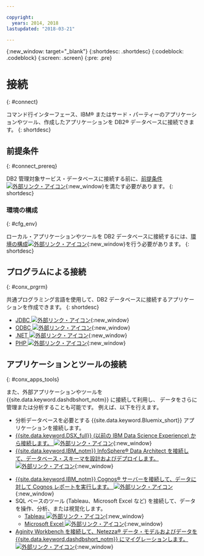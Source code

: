 ```yaml
---

copyright:
  years: 2014, 2018
lastupdated: "2018-03-21"

---
```


<!-- Attribute definitions --> 
{:new_window: target="_blank"}
{:shortdesc: .shortdesc}
{:codeblock: .codeblock}
{:screen: .screen}
{:pre: .pre}

# 接続
{: #connect}

コマンド行インターフェース、IBM® またはサード・パーティーのアプリケーションやツール、作成したアプリケーションを DB2® データベースに接続できます。
{: shortdesc}

## 前提条件
{: #connect_prereq}

DB2 管理対象サービス・データベースに接続する前に、[前提条件![外部リンク・アイコン](../../icons/launch-glyph.svg "外部リンク・アイコン")](https://www.ibm.com/support/knowledgecenter/SS6NHC/com.ibm.swg.im.dashdb.doc/connecting/connecting_applications_to_dashdb_database.html){:new_window}を満たす必要があります。
{: shortdesc}

### 環境の構成
{: #cfg_env}

ローカル・アプリケーションやツールを DB2 データベースに接続するには、[環境の構成![外部リンク・アイコン](../../icons/launch-glyph.svg "外部リンク・アイコン")](https://www.ibm.com/support/knowledgecenter/SS6NHC/com.ibm.swg.im.dashdb.doc/connecting/connect_driver_package_config.html){:new_window}を行う必要があります。
{: shortdesc}

## プログラムによる接続
{: #conx_prgrm}

共通プログラミング言語を使用して、DB2 データベースに接続するアプリケーションを作成できます。
{: shortdesc}

<!--* [Java ![External link icon](../../icons/launch-glyph.svg "External link icon")](){:new_window} -->
* [JDBC ![外部リンク・アイコン](../../icons/launch-glyph.svg "外部リンク・アイコン")](https://www.ibm.com/support/knowledgecenter/SS6NHC/com.ibm.swg.im.dashdb.doc/connecting/connect_connecting_jdbc_applications.html){:new_window}
* [ODBC ![外部リンク・アイコン](../../icons/launch-glyph.svg "外部リンク・アイコン")](https://www.ibm.com/support/knowledgecenter/SS6NHC/com.ibm.swg.im.dashdb.doc/connecting/connect_connecting_cli_and_odbc_applications.html){:new_window}
* [.NET ![外部リンク・アイコン](../../icons/launch-glyph.svg "外部リンク・アイコン")](https://www.ibm.com/support/knowledgecenter/SS6NHC/com.ibm.swg.im.dashdb.doc/connecting/connect_connecting__net_applications.html){:new_window}
* [PHP ![外部リンク・アイコン](../../icons/launch-glyph.svg "外部リンク・アイコン")](https://www.ibm.com/support/knowledgecenter/SS6NHC/com.ibm.swg.im.dashdb.doc/connecting/connect_connecting_php.html){:new_window}

## アプリケーションとツールの接続
{: #conx_apps_tools}

また、外部アプリケーションやツールを {{site.data.keyword.dashdbshort_notm}} に接続して利用し、
データをさらに管理または分析することも可能です。 例えば、以下を行えます。
   * 分析データベースを必要とする {{site.data.keyword.Bluemix_short}} アプリケーションを接続します。
   * [{{site.data.keyword.DSX_full}} (以前の IBM Data Science Experience) から接続します。 ![外部リンク・アイコン](../../icons/launch-glyph.svg "外部リンク・アイコン")](https://datascience.ibm.com/docs/content/manage-data/create-conn.html?context=analytics&linkInPage=true){:new_window}
   * [{{site.data.keyword.IBM_notm}} InfoSphere® Data Architect を接続して、データベース・スキーマを設計およびデプロイします。 ![外部リンク・アイコン](../../icons/launch-glyph.svg "外部リンク・アイコン")](https://www.ibm.com/support/knowledgecenter/SS6NHC/com.ibm.swg.im.dashdb.doc/connecting/connect_connecting_ibm_data_architect.html){:new_window}
<!--   * Connect Esri ArcGIS to perform geospatial analytics and map publishing with your data. -->
   * [{{site.data.keyword.IBM_notm}} Cognos® サーバーを接続して、データに対して Cognos レポートを実行します。 ![外部リンク・アイコン](../../icons/launch-glyph.svg "外部リンク・アイコン")](https://www.ibm.com/support/knowledgecenter/SS6NHC/com.ibm.swg.im.dashdb.doc/connecting/connect_connecting_cognos.html){:new_window}
   * SQL ベースのツール (Tableau、Microsoft Excel など) を接続して、データを操作、分析、または視覚化します。 
       * [Tableau ![外部リンク・アイコン](../../icons/launch-glyph.svg "外部リンク・アイコン")](https://www.ibm.com/support/knowledgecenter/SS6NHC/com.ibm.swg.im.dashdb.doc/connecting/connect_connecting_tableau.html){:new_window}
       * [Microsoft Excel ![外部リンク・アイコン](../../icons/launch-glyph.svg "外部リンク・アイコン")](https://www.ibm.com/support/knowledgecenter/SS6NHC/com.ibm.swg.im.dashdb.doc/connecting/connect_connecting_excel.html){:new_window}
   * [Aginity Workbench を接続して、Netezza® データ・モデルおよびデータを {{site.data.keyword.dashdbshort_notm}} にマイグレーションします。 ![外部リンク・アイコン](../../icons/launch-glyph.svg "外部リンク・アイコン")](https://www.ibm.com/support/knowledgecenter/SS6NHC/com.ibm.swg.im.dashdb.doc/connecting/connect_connecting_aginity.html){:new_window}
